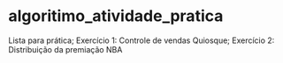 # algoritimo_atividade_pratica
Lista para prática;  Exercício 1: Controle de vendas Quiosque; Exercício 2: Distribuição da premiação NBA

